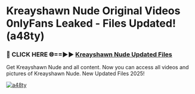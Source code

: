 # Kreayshawn Nude Original Videos 0nlyFans Leaked - Files Updated! (a48ty)

<h3>🔴 CLICK HERE 🌐==►► <a href="https://tinyurl.com/yrmya6cz" rel="nofollow">Kreayshawn Nude Updated Files</a></h3>

Get Kreayshawn Nude and all content. Now you can access all videos and pictures of Kreayshawn Nude. New Updated Files 2025!

[![a48ty](https://i.imgur.com/FMdXYCs.gif)](https://tinyurl.com/yrmya6cz)
